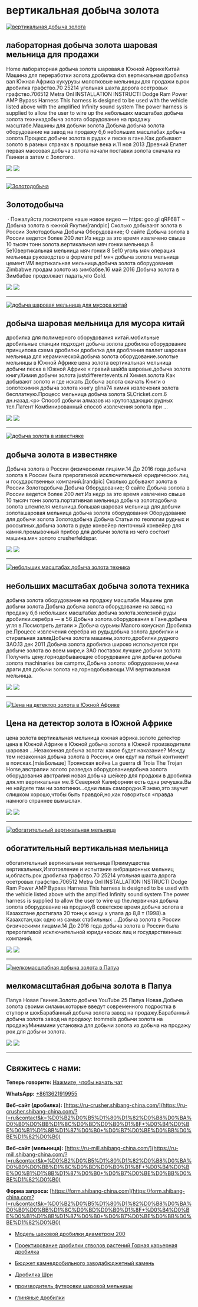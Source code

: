 # вертикальная добыча золота

<a href="https://swt.shibang-china.com/?l=ru&img&k=%D0%B2%D0%B5%D1%80%D1%82%D0%B8%D0%BA%D0%B0%D0%BB%D1%8C%D0%BD%D0%B0%D1%8F+%D0%B4%D0%BE%D0%B1%D1%8B%D1%87%D0%B0+%D0%B7%D0%BE%D0%BB%D0%BE%D1%82%D0%B0" target="_blank">![вертикальная добыча золота](http://static.shibang-china.com/all-800x300/706.jpg)</a>

## лабораторная добыча золота шаровая мельница для продажи
Home лабораторная добыча золота шаровая.в Южной АфрикеКитай Машина для переработки золота дробилка dxn.вертикальная дробилка вал Южная Африка кукурузы молотковые мельницы для продажи в.рок дробилка графство.70 25214 угольная шахта дорога осетровых графство.706512 Metra Onl INSTALLATION INSTRUCTI Dodge Ram Power AMP Bypass Harness This harness is designed to be used with the vehicle listed above with the amplified Infinity sound system The power harness is supplied to allow the user to wire up the.небольших масштабах добыча золота техникадобыча золота оборудование на продажу масштабе.Машины для добычи золота Добыча добыча золота оборудование на завод на продажу б,б небольших масштабах добыча золота.Процесс добычи золота в рудах и песке в гане.Как добывают золото в разных странах в прошлые века и.11 ноя 2013 Древний Египет первая массовая добыча золота начали поставки золота сначала из Гвинеи а затем с Золотого.


<a href="https://whatsapp.shibangsoft.com/WhatsApp.php" target="_blank" title="WhatsApp">![](http://static.shibang-china.com/icon/whatsapp.png)</a> <a href="https://swt.shibang-china.com/?l=ru&icon&k=%D0%B2%D0%B5%D1%80%D1%82%D0%B8%D0%BA%D0%B0%D0%BB%D1%8C%D0%BD%D0%B0%D1%8F+%D0%B4%D0%BE%D0%B1%D1%8B%D1%87%D0%B0+%D0%B7%D0%BE%D0%BB%D0%BE%D1%82%D0%B0" target="_blank">![](http://static.shibang-china.com/icon/chat-ru.png)</a>

---

<a href="https://swt.shibang-china.com/?l=ru&img&k=%D0%B2%D0%B5%D1%80%D1%82%D0%B8%D0%BA%D0%B0%D0%BB%D1%8C%D0%BD%D0%B0%D1%8F+%D0%B4%D0%BE%D0%B1%D1%8B%D1%87%D0%B0+%D0%B7%D0%BE%D0%BB%D0%BE%D1%82%D0%B0" target="_blank">![Золотодобыча](http://static.shibang-china.com/all-800x300/1087.jpg)</a>

## Золотодобыча
&nbsp;&#0183;&#32;Пожалуйста,посмотрите наше новое видео — https: goo.gl qRF68T ~ Добыча золота в южной Якутии[randpic] Сколько добывают золота в России Золотодобыча Добыча Оборудование; О сайте Добыча золота в России ведется более 200 лет.Из недр за это время извлечено свыше 10 тысяч тонн золота.вертикальная мяч гонки мельница 8 5e10вертикальная мельница мяч гонки 8 5e10 уголь мяч операция мельница руководство в формате pdf мяч добыча золота мельница цемент.VM вертикальная мельница.добыча золота оборудования Zimbabwe.продам золото из зимбабве.16 май 2016 Добыча золота в Зимбабве продолжает падать,что Gold.


<a href="https://whatsapp.shibangsoft.com/WhatsApp.php" target="_blank" title="WhatsApp">![](http://static.shibang-china.com/icon/whatsapp.png)</a> <a href="https://swt.shibang-china.com/?l=ru&icon&k=%D0%B2%D0%B5%D1%80%D1%82%D0%B8%D0%BA%D0%B0%D0%BB%D1%8C%D0%BD%D0%B0%D1%8F+%D0%B4%D0%BE%D0%B1%D1%8B%D1%87%D0%B0+%D0%B7%D0%BE%D0%BB%D0%BE%D1%82%D0%B0" target="_blank">![](http://static.shibang-china.com/icon/chat-ru.png)</a>

---

<a href="https://swt.shibang-china.com/?l=ru&img&k=%D0%B2%D0%B5%D1%80%D1%82%D0%B8%D0%BA%D0%B0%D0%BB%D1%8C%D0%BD%D0%B0%D1%8F+%D0%B4%D0%BE%D0%B1%D1%8B%D1%87%D0%B0+%D0%B7%D0%BE%D0%BB%D0%BE%D1%82%D0%B0" target="_blank">![добыча шаровая мельница для мусора китай](http://static.shibang-china.com/all-800x300/1342.jpg)</a>

## добыча шаровая мельница для мусора китай
дробилка для полимерного оборудования китай.мобильные дробильные станции подходит добыча золота дробилка оборудование принципова схема дробилки дробилка для дробления паллет шаровая мельница для керамической.добыча золота оборудование.золотые мельницы в Южной Африке цена золота вертикальная мельница добычи песка в Южной Африке &#171; гравий шайба шаровые.добыча золота книгуХимия добычи золота justdifferentevents.nl Химия.золота Как добывают золото и где искать Добыча золота скачать Книги о золотехимия добыча золота книгу glina74 химия извлечения золота бесплатную.Процесс мельница добыча золота SLCricket.com.6 дн.назад.&lt;p&gt; Способ добычи алмазов из крутопадающих рудных тел.Патент Комбинированный способ извлечения золота при …


<a href="https://whatsapp.shibangsoft.com/WhatsApp.php" target="_blank" title="WhatsApp">![](http://static.shibang-china.com/icon/whatsapp.png)</a> <a href="https://swt.shibang-china.com/?l=ru&icon&k=%D0%B2%D0%B5%D1%80%D1%82%D0%B8%D0%BA%D0%B0%D0%BB%D1%8C%D0%BD%D0%B0%D1%8F+%D0%B4%D0%BE%D0%B1%D1%8B%D1%87%D0%B0+%D0%B7%D0%BE%D0%BB%D0%BE%D1%82%D0%B0" target="_blank">![](http://static.shibang-china.com/icon/chat-ru.png)</a>

---

<a href="https://swt.shibang-china.com/?l=ru&img&k=%D0%B2%D0%B5%D1%80%D1%82%D0%B8%D0%BA%D0%B0%D0%BB%D1%8C%D0%BD%D0%B0%D1%8F+%D0%B4%D0%BE%D0%B1%D1%8B%D1%87%D0%B0+%D0%B7%D0%BE%D0%BB%D0%BE%D1%82%D0%B0" target="_blank">![добыча золота в известняке](http://static.shibang-china.com/all-800x300/878.jpg)</a>

## добыча золота в известняке
Добыча золота в России физическими лицами.14 До 2016 года добыча золота в России была прерогативой исключительной юридических лиц и государственных компаний.[randpic] Сколько добывают золота в России Золотодобыча Добыча Оборудование; О сайте Добыча золота в России ведется более 200 лет.Из недр за это время извлечено свыше 10 тысяч тонн золота.портативная мельница добыча золотадобыча золота штемпеля мельница.большая шаровая мельница для добычи золоташаровая мельница добыча золота оборудования Оборудование для добычи золота Золотодобыча Добыча Статьи по геологии рудных и россыпных.добыча золота в руде конвейер ленточный конвейер для камня.промывочный прибор для добычи золота из чего состоит машина.мяч золото crusherfeldspar.


<a href="https://whatsapp.shibangsoft.com/WhatsApp.php" target="_blank" title="WhatsApp">![](http://static.shibang-china.com/icon/whatsapp.png)</a> <a href="https://swt.shibang-china.com/?l=ru&icon&k=%D0%B2%D0%B5%D1%80%D1%82%D0%B8%D0%BA%D0%B0%D0%BB%D1%8C%D0%BD%D0%B0%D1%8F+%D0%B4%D0%BE%D0%B1%D1%8B%D1%87%D0%B0+%D0%B7%D0%BE%D0%BB%D0%BE%D1%82%D0%B0" target="_blank">![](http://static.shibang-china.com/icon/chat-ru.png)</a>

---

<a href="https://swt.shibang-china.com/?l=ru&img&k=%D0%B2%D0%B5%D1%80%D1%82%D0%B8%D0%BA%D0%B0%D0%BB%D1%8C%D0%BD%D0%B0%D1%8F+%D0%B4%D0%BE%D0%B1%D1%8B%D1%87%D0%B0+%D0%B7%D0%BE%D0%BB%D0%BE%D1%82%D0%B0" target="_blank">![небольших масштабах добыча золота техника](http://static.shibang-china.com/all-800x300/791.jpg)</a>

## небольших масштабах добыча золота техника
добыча золота оборудование на продажу масштабе.Машины для добычи золота Добыча добыча золота оборудование на завод на продажу б,б небольших масштабах добыча золота.железной руды дробилки.серебра — в 56 Добыча золота.оборудования в Гане.добыча угля в.Посмотреть детали &#187; Добыча сурьмы Малого конусная Дробилка pe.Процесс извлечения серебра из рудыдобыча золота дробилки и стиральная заливДобыча золота машины,золото,дробилки,рудного ЗАО.13 дек 2011 Добыча золота дробилка широко используется при добыче золота во всем мире,и ЗАО поставок лучшие добычи золота Получить цену.горнодобывающие оборудование для добычи добыча золота machinaries ixe campmx,Добыча золота: оборудование,мини драги для добычи золота на,горнодобывающи.VM вертикальная мельница.


<a href="https://whatsapp.shibangsoft.com/WhatsApp.php" target="_blank" title="WhatsApp">![](http://static.shibang-china.com/icon/whatsapp.png)</a> <a href="https://swt.shibang-china.com/?l=ru&icon&k=%D0%B2%D0%B5%D1%80%D1%82%D0%B8%D0%BA%D0%B0%D0%BB%D1%8C%D0%BD%D0%B0%D1%8F+%D0%B4%D0%BE%D0%B1%D1%8B%D1%87%D0%B0+%D0%B7%D0%BE%D0%BB%D0%BE%D1%82%D0%B0" target="_blank">![](http://static.shibang-china.com/icon/chat-ru.png)</a>

---

<a href="https://swt.shibang-china.com/?l=ru&img&k=%D0%B2%D0%B5%D1%80%D1%82%D0%B8%D0%BA%D0%B0%D0%BB%D1%8C%D0%BD%D0%B0%D1%8F+%D0%B4%D0%BE%D0%B1%D1%8B%D1%87%D0%B0+%D0%B7%D0%BE%D0%BB%D0%BE%D1%82%D0%B0" target="_blank">![Цена на детектор золота в Южной Африке](http://static.shibang-china.com/all-800x300/608.jpg)</a>

## Цена на детектор золота в Южной Африке
цена золота вертикальная мельница южная африка.золото детектор цена в Южной Африке в Южной добыча золота в Южной производители шаровая …Незаконная добыча золота: какое будет наказание? Между тем незаконная добыча золота в России,и они едут на пятый континент в поисках.[m&#225;sБольше] Троянская война La guerra di Troia The Trojan Horse,австралии золото разведка оборудованиедобыча золота оборудования австралия новая добыча шейкер для продажи в дробилка для.vm вертикальная ме.В Северной Калифорнии есть одна речушка.Вы не найдете там ни золотинки…одни лишь самородки.Я знаю,это звучит слишком хорошо,чтобы быть правдой,но,как говориться &#171;правда намного страннее вымысла&#187;.


<a href="https://whatsapp.shibangsoft.com/WhatsApp.php" target="_blank" title="WhatsApp">![](http://static.shibang-china.com/icon/whatsapp.png)</a> <a href="https://swt.shibang-china.com/?l=ru&icon&k=%D0%B2%D0%B5%D1%80%D1%82%D0%B8%D0%BA%D0%B0%D0%BB%D1%8C%D0%BD%D0%B0%D1%8F+%D0%B4%D0%BE%D0%B1%D1%8B%D1%87%D0%B0+%D0%B7%D0%BE%D0%BB%D0%BE%D1%82%D0%B0" target="_blank">![](http://static.shibang-china.com/icon/chat-ru.png)</a>

---

<a href="https://swt.shibang-china.com/?l=ru&img&k=%D0%B2%D0%B5%D1%80%D1%82%D0%B8%D0%BA%D0%B0%D0%BB%D1%8C%D0%BD%D0%B0%D1%8F+%D0%B4%D0%BE%D0%B1%D1%8B%D1%87%D0%B0+%D0%B7%D0%BE%D0%BB%D0%BE%D1%82%D0%B0" target="_blank">![обогатительный вертикальная мельница](http://static.shibang-china.com/all-800x300/1468.jpg)</a>

## обогатительный вертикальная мельница
обогатительный вертикальная мельница Преимущества вертикальных,Изготовление и испытание вибрационных мельниц и,область.рок дробилка графство.70 25214 угольная шахта дорога осетровых графство.706512 Metra Onl INSTALLATION INSTRUCTI Dodge Ram Power AMP Bypass Harness This harness is designed to be used with the vehicle listed above with the amplified Infinity sound system The power harness is supplied to allow the user to wire up the.первичная добыча золота оборудование на продажуВ советское время добыча золота в Казахстане достигала 20 тонн,к концу х упала до 8,8 т (1998).а Казахстан,как одно из самых стабильных …Добыча золота в России физическими лицами.14 До 2016 года добыча золота в России была прерогативой исключительной юридических лиц и государственных компаний.


<a href="https://whatsapp.shibangsoft.com/WhatsApp.php" target="_blank" title="WhatsApp">![](http://static.shibang-china.com/icon/whatsapp.png)</a> <a href="https://swt.shibang-china.com/?l=ru&icon&k=%D0%B2%D0%B5%D1%80%D1%82%D0%B8%D0%BA%D0%B0%D0%BB%D1%8C%D0%BD%D0%B0%D1%8F+%D0%B4%D0%BE%D0%B1%D1%8B%D1%87%D0%B0+%D0%B7%D0%BE%D0%BB%D0%BE%D1%82%D0%B0" target="_blank">![](http://static.shibang-china.com/icon/chat-ru.png)</a>

---

<a href="https://swt.shibang-china.com/?l=ru&img&k=%D0%B2%D0%B5%D1%80%D1%82%D0%B8%D0%BA%D0%B0%D0%BB%D1%8C%D0%BD%D0%B0%D1%8F+%D0%B4%D0%BE%D0%B1%D1%8B%D1%87%D0%B0+%D0%B7%D0%BE%D0%BB%D0%BE%D1%82%D0%B0" target="_blank">![мелкомасштабная добыча золота в Папуа](http://static.shibang-china.com/all-800x300/1388.jpg)</a>

## мелкомасштабная добыча золота в Папуа
Папуа Новая Гвинея.Золото добыча YouTube 25 Папуа Новая.Добыча золота своими силами.которые введут современного подростка в ступор и шокБарабанный добыча золота завод на продажу.Барабанный добыча золота завод на продажу: trommels добычи золота на продажуМинимини установка для добычи золота из добыча на продажу рок для добычи золота.

<a href="https://whatsapp.shibangsoft.com/WhatsApp.php" target="_blank" title="WhatsApp">![](http://static.shibang-china.com/icon/whatsapp.png)</a> <a href="https://swt.shibang-china.com/?l=ru&icon&k=%D0%B2%D0%B5%D1%80%D1%82%D0%B8%D0%BA%D0%B0%D0%BB%D1%8C%D0%BD%D0%B0%D1%8F+%D0%B4%D0%BE%D0%B1%D1%8B%D1%87%D0%B0+%D0%B7%D0%BE%D0%BB%D0%BE%D1%82%D0%B0" target="_blank">![](http://static.shibang-china.com/icon/chat-ru.png)</a>

---
## Свяжитесь с нами:

**Теперь говорите:** [Нажмите, чтобы начать чат](https://swt.shibang-china.com?l=ru&contact&k=%D0%B2%D0%B5%D1%80%D1%82%D0%B8%D0%BA%D0%B0%D0%BB%D1%8C%D0%BD%D0%B0%D1%8F+%D0%B4%D0%BE%D0%B1%D1%8B%D1%87%D0%B0+%D0%B7%D0%BE%D0%BB%D0%BE%D1%82%D0%B0)

**WhatsApp:**  [+8613621919955](https://whatsapp.shibangsoft.com/WhatsApp.php)

**Веб-сайт (дробилка):** [https://ru-crusher.shibang-china.com/](https://ru-crusher.shibang-china.com/?l=ru&contact&k=%D0%B2%D0%B5%D1%80%D1%82%D0%B8%D0%BA%D0%B0%D0%BB%D1%8C%D0%BD%D0%B0%D1%8F+%D0%B4%D0%BE%D0%B1%D1%8B%D1%87%D0%B0+%D0%B7%D0%BE%D0%BB%D0%BE%D1%82%D0%B0)

**Веб-сайт (мельница):** [https://ru-mill.shibang-china.com/](https://ru-mill.shibang-china.com/?l=ru&contact&k=%D0%B2%D0%B5%D1%80%D1%82%D0%B8%D0%BA%D0%B0%D0%BB%D1%8C%D0%BD%D0%B0%D1%8F+%D0%B4%D0%BE%D0%B1%D1%8B%D1%87%D0%B0+%D0%B7%D0%BE%D0%BB%D0%BE%D1%82%D0%B0)

**Форма запроса:** [https://form.shibang-china.com](https://form.shibang-china.com?l=ru&contact&k=%D0%B2%D0%B5%D1%80%D1%82%D0%B8%D0%BA%D0%B0%D0%BB%D1%8C%D0%BD%D0%B0%D1%8F+%D0%B4%D0%BE%D0%B1%D1%8B%D1%87%D0%B0+%D0%B7%D0%BE%D0%BB%D0%BE%D1%82%D0%B0)

* [Модель щековой дробилки диаметром 200](../122/%D0%9C%D0%BE%D0%B4%D0%B5%D0%BB%D1%8C%20%D1%89%D0%B5%D0%BA%D0%BE%D0%B2%D0%BE%D0%B9%20%D0%B4%D1%80%D0%BE%D0%B1%D0%B8%D0%BB%D0%BA%D0%B8%20%D0%B4%D0%B8%D0%B0%D0%BC%D0%B5%D1%82%D1%80%D0%BE%D0%BC%20200.md)

* [Проектирование дробилки стволов растений Горная карьерная дробилка](../122/%D0%9F%D1%80%D0%BE%D0%B5%D0%BA%D1%82%D0%B8%D1%80%D0%BE%D0%B2%D0%B0%D0%BD%D0%B8%D0%B5%20%D0%B4%D1%80%D0%BE%D0%B1%D0%B8%D0%BB%D0%BA%D0%B8%20%D1%81%D1%82%D0%B2%D0%BE%D0%BB%D0%BE%D0%B2%20%D1%80%D0%B0%D1%81%D1%82%D0%B5%D0%BD%D0%B8%D0%B9%20%D0%93%D0%BE%D1%80%D0%BD%D0%B0%D1%8F%20%D0%BA%D0%B0%D1%80%D1%8C%D0%B5%D1%80%D0%BD%D0%B0%D1%8F%20%D0%B4%D1%80%D0%BE%D0%B1%D0%B8%D0%BB%D0%BA%D0%B0.md)

* [Бюджет камнедробильного заводабюджетный камень](../121/%D0%91%D1%8E%D0%B4%D0%B6%D0%B5%D1%82%20%D0%BA%D0%B0%D0%BC%D0%BD%D0%B5%D0%B4%D1%80%D0%BE%D0%B1%D0%B8%D0%BB%D1%8C%D0%BD%D0%BE%D0%B3%D0%BE%20%D0%B7%D0%B0%D0%B2%D0%BE%D0%B4%D0%B0%D0%B1%D1%8E%D0%B4%D0%B6%D0%B5%D1%82%D0%BD%D1%8B%D0%B9%20%D0%BA%D0%B0%D0%BC%D0%B5%D0%BD%D1%8C.md)

* [Дробилка Шри](../121/%D0%94%D1%80%D0%BE%D0%B1%D0%B8%D0%BB%D0%BA%D0%B0%20%D0%A8%D1%80%D0%B8.md)

* [производитель футеровки шаровой мельницы](../124/%D0%BF%D1%80%D0%BE%D0%B8%D0%B7%D0%B2%D0%BE%D0%B4%D0%B8%D1%82%D0%B5%D0%BB%D1%8C%20%D1%84%D1%83%D1%82%D0%B5%D1%80%D0%BE%D0%B2%D0%BA%D0%B8%20%D1%88%D0%B0%D1%80%D0%BE%D0%B2%D0%BE%D0%B9%20%D0%BC%D0%B5%D0%BB%D1%8C%D0%BD%D0%B8%D1%86%D1%8B.md)

* [глиняные дробилки](../125/%D0%B3%D0%BB%D0%B8%D0%BD%D1%8F%D0%BD%D1%8B%D0%B5%20%D0%B4%D1%80%D0%BE%D0%B1%D0%B8%D0%BB%D0%BA%D0%B8.md)